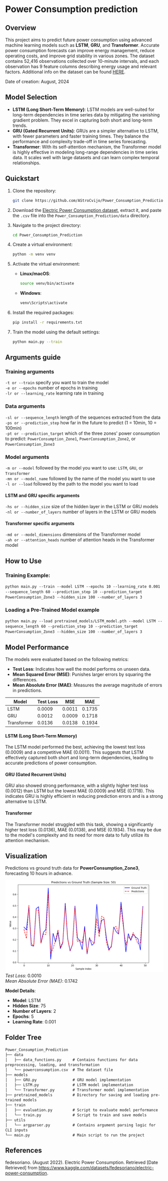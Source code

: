 
# Power Consumption prediction

## Overview 
This project aims to predict future power consumption using advanced machine learning models such as **LSTM**, **GRU**, and **Transformer**. Accurate power consumption forecasts can improve energy management, reduce operating costs, and improve grid stability in various zones. The dataset contains 52,416 observations collected over 10-minute intervals, and each observation has 9 feature columns describing energy usage and relevant factors. 
Additional info on the dataset can be found [HERE](https://www.kaggle.com/datasets/fedesoriano/electric-power-consumption).  

Date of creation: August, 2024 <br/>

##  Model Selection 
- **LSTM (Long Short-Term Memory)**: LSTM models are well-suited for long-term dependencies in time series data by mitigating the vanishing gradient problem. They excel in capturing both short and long-term trends. 
- **GRU (Gated Recurrent Units)**: GRUs are a simpler alternative to LSTM, with fewer parameters and faster training times. They balance the performance and complexity trade-off in time series forecasting. 
- **Transformer**: With its self-attention mechanism, the Transformer model is highly effective in modeling long-range dependencies in time series data. It scales well with large datasets and can learn complex temporal relationships.


## Quickstart

1. Clone the repository:
    ```bash
    git clone https://github.com/AStroCvijo/Power_Consumption_Prediction
    ```

2. Download the [Electric Power Consumption dataset](https://www.kaggle.com/datasets/fedesoriano/electric-power-consumption), extract it, and paste the `.csv` file into the `Power_Consumption_Prediction/data` directory.

3. Navigate to the project directory:
    ```bash
    cd Power_Consumption_Prediction
    ```

4. Create a virtual environment:
    ```bash
    python -m venv venv
    ```

5. Activate the virtual environment:
    - **Linux/macOS**:
      ```bash
      source venv/bin/activate
      ```
    - **Windows**:
      ```bash
      venv\Scripts\activate
      ```

6. Install the required packages:
    ```bash
    pip install -r requirements.txt
    ```

7. Train the model using the default settings:
    ```bash
    python main.py --train
    ```


## Arguments guide 

### Training arguments
`-t or --train` specify you want to train the model  
`-e or --epochs` number of epochs in training  
`-lr or --learning_rate` learning rate in training  

### Data arguments
`-sl or --sequence_length` length of the sequences extracted from the data  
`-ps or --prediction_step` how far in the future to predict (1 = 10min, 10 = 100min)  
`-pt or --prediction_target` which of the three zones' power consumption to predict: `PowerConsumption_Zone1`, `PowerConsumption_Zone2`, or `PowerConsumption_Zone3`

### Model arguments
`-m or --model` followed by the model you want to use: `LSTM`, `GRU`, or `Transformer`  
`-mn or --model_name` followed by the name of the model you want to use  
`-l or --load` followed by the path to the model you want to load  

#### LSTM and GRU specific arguments
`-hs or --hidden_size` size of the hidden layer in the LSTM or GRU models  
`-nl or --number_of_layers` number of layers in the LSTM or GRU models  

#### Transformer specific arguments
`-md or --model_dimensions` dimensions of the Transformer model  
`-ah or --attention_heads` number of attention heads in the Transformer model

## How to Use

 ### Training Example: 
`python main.py --train --model LSTM --epochs 10 --learning_rate 0.001 --sequence_length 60 --prediction_step 10 --prediction_target PowerConsumption_Zone3 --hidden_size 100 --number_of_layers 3`

### Loading a Pre-Trained Model example
`python main.py --load pretrained_models/LSTM_model.pth --model LSTM --sequence_length 60 --prediction_step 10 --prediction_target PowerConsumption_Zone3 --hidden_size 100 --number_of_layers 3`

## Model Performance
 The models were evaluated based on the following metrics: 
 - **Test Loss**: Indicates how well the model performs on unseen data.
 - **Mean Squared Error (MSE)**: Punishes larger errors by squaring the differences. 
 - **Mean Absolute Error (MAE)**: Measures the average magnitude of errors in predictions. 
 
| Model | Test Loss | MSE | MAE|
|--------------|-----------|-------|-------|
| LSTM | 0.0009 | 0.0011| 0.1735| 
| GRU | 0.0012 | 0.0009| 0.1718 | 
| Transformer | 0.0136| 0.0138| 0.1934|

#### LSTM (Long Short-Term Memory)
The LSTM model performed the best, achieving the lowest test loss (0.0009) and a competitive MAE (0.0011). This suggests that LSTM effectively captured both short and long-term dependencies, leading to accurate predictions of power consumption. 
 
#### GRU (Gated Recurrent Units)
GRU also showed strong performance, with a slightly higher test loss (0.0012) than LSTM but the lowest MAE (0.0009) and MSE (0.1718). This indicates GRU is highly efficient in reducing prediction errors and is a strong alternative to LSTM. 

#### Transformer
The Transformer model struggled with this task, showing a significantly higher test loss (0.0136), MAE (0.0138), and MSE (0.1934). This may be due to the model's complexity and its need for more data to fully utilize its attention mechanism.

## Visualization

Predictions vs ground truth data for **PowerConsumption_Zone3**, forecasting 10 hours in advance.

![Predictions vs Ground Truth](images/image1.png)  
*Test Loss*: 0.0010  
*Mean Absolute Error (MAE)*: 0.1742  

**Model Details**:  
- **Model**: LSTM  
- **Hidden Size**: 75  
- **Number of Layers**: 2  
- **Epochs**: 5  
- **Learning Rate**: 0.001  

## Folder Tree

```
Power_Consumption_Prediction
├── data
│   ├── data_functions.py     # Contains functions for data preprocessing, loading, and transformation
│   └── powerconsumption.csv  # The dataset file
├── models
│   ├── GRU.py                # GRU model implementation
│   ├── LSTM.py               # LSTM model implementation
│   └── Transformer.py        # Transformer model implementation
├── pretrained_models         # Directory for saving and loading pre-trained models
├── train
│   ├── evaluation.py         # Script to evaluate model performance
│   └── train.py              # Script to train and save models
├── utils
│   └── argparser.py          # Contains argument parsing logic for CLI inputs
└── main.py                   # Main script to run the project
```

## References

fedesoriano. (August 2022). Electric Power Consumption. Retrieved [Date Retrieved] from https://www.kaggle.com/datasets/fedesoriano/electric-power-consumption.
